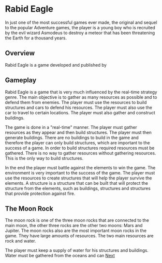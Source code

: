 # Rabid Eagle

In just one of the most successful games ever made, the original and sequel to the popular Adventure games, the player is a young boy who is recruited by the evil wizard Asmodeus to destroy a meteor that has been threatening the Earth for a thousand years.

## Overview

Rabid Eagle is a game developed and published by                                                                           

## Gameplay

Rabid Eagle is a game that is very much influenced by the real-time strategy genre. The main objective is to gather as many resources as possible and to defend them from enemies. The player must use the resources to build structures and cars to defend his resources. The player must also use the car to travel to certain locations. The player must also gather and construct buildings.

The game is done in a "real-time" manner. The player must gather resources as they appear and then build structures. The player must then generate buildings. There are no buildings to build in the game and therefore the player can only build structures, which are important to the success of a game. In order to build structures required resources must be gathered. There is no way to gather resources without gathering resources. This is the only way to build structures.

In the end the player must battle against the elements to win the game. The environment is very important to the success of the game. The player must use the resources to create structures that will help the player survive the elements. A structure is a structure that can be built that will protect the structure from the elements, such as buildings, structures and structures that provide protection against fire.

## The Moon Rock

The moon rock is one of the three moon rocks that are connected to the main moon, the other three rocks are the other two moons: Mars and Jupiter. The moon rocks also are the most important moon rocks in the game. They have large amounts of resources. The two main resources are rock and water.

The player must keep a supply of water for his structures and buildings. Water must be gathered from the oceans and can
[Next](51.md)